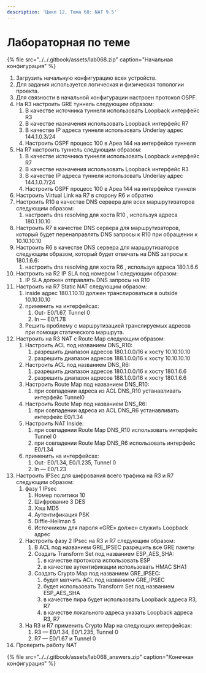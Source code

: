 ```yaml
---
description: 'Цикл 12, Тема 68: NAT 9.5'
---
```


# Лабораторная по теме

{% file src="../../.gitbook/assets/lab068.zip" caption="Начальная конфигурация" %}

1. Загрузить начальную конфигурацию всех устройств.
2. Для задания используется логическая и физическая топологии проекта.
3. Для связности в начальной конфигурации настроен протокол OSPF.
4. На R3 настроить GRE туннель следующим образом:
   1. В качестве источника туннеля использовать Loopback интерфейс R3
   2. В качестве назначения использовать Loopback интерфейс R7
   3. В качестве IP адреса туннеля использовать Underlay адрес 144.1.0.3/24
   4. Настроить OSPF процесс 100 в Ареа 144 на интерфейсе туннеля
5. На R7 настроить туннель следующим образом:
   1. В качестве источника туннеля использовать Loopback интерфейс R7
   2. В качестве назначения использовать Loopback интерфейс R3
   3. В качестве IP адреса туннеля использовать Underlay адрес 144.1.0.7/24
   4. Настроить OSPF процесс 100 в Ареа 144 на интерфейсе туннеля
6. Настроить Virtual Link на R7 в сторону R6 и обратно
7. Настроить R10 в качестве DNS сервера для всех маршрутизаторов следующим образом:
   1. настроить dns resolving для хоста R10 , используя адреса 180.1.10.10
8. Настроить R7 в качестве DNS сервера для маршрутизаторов, который будет перенаправлять DNS запросы к R10 при обращении к 10.10.10.10
9. Настроить R6 в качестве DNS сервера для маршрутизаторов следующим образом, который будет отвечать на DNS запросы к 180.1.6.6:
   1. настроить dns resolving для хоста R6 , используя адреса 180.1.6.6
10. Настроить на R2 IP SLA под номером 1 следующим образом:
    1. IP SLA должен отправлять DNS запросы на R10
11. Настроить на R7 Static NAT следующим образом:
    1. inside адрес 180.1.10.10 должен транслироваться в outside 10.10.10.10
    2. применить на интерфейсах:
       1. Out- E0/1.67, Tunnel 0
       2. In — E0/1.78
    3. Решить проблему с маршрутизацией транслируемых адресов при помощи статического маршрута.
12. Настроить на R3 NAT c Route Map следующим образом:
    1. Настроить ACL под названием DNS\_R10:
       1. разрешить диапазон адресов 180.1.0.0/16 к хосту 10.10.10.10
       2. разрешить диапазон адресов 188.1.0.0/16 к хосту 10.10.10.10
    2. Настроить ACL под названием DNS\_R6:
       1. разрешить диапазон адресов 180.1.0.0/16 к хосту 180.1.6.6
       2. разрешить диапазон адресов 188.1.0.0/16 к хосту 180.1.6.6
    3. Настроить Route Map под названием DNS\_R10:
       1. при совпадении адреса из ACL DNS\_R10 устанавливать интерфейс Tunnel0
    4. Настроить Route Map под названием DNS\_R6:
       1. при совпадении адреса из ACL DNS\_R6 устанавливать интерфейс E0/1.34
    5. Настроить NAT Inside:
       1. при совпадении Route Map DNS\_R10 использовать интерфейс Tunnel 0
       2. при совпадении Route Map DNS\_R6 использовать интерфейс E0/1.34
    6. применить на интерфейсах:
       1. Out- E0/1.34, E0/1.235, Tunnel 0
       2. In — E0/1.23
13. Настроить IPSec для шифрования всего трафика на R3 и R7 следующим образом:
    1. фазу 1 IPsec
       1. Номер политики 10
       2. Шифрование 3 DES
       3. Хэш MD5
       4. Аутентификация PSK
       5. Diffie-Hellman 5
       6. Источником для пароля «GRE» должен служить Loopback адрес
    2. Настроить фазу 2 IPsec на R3 и R7 следующим образом:
       1. В ACL под названием GRE\_IPSEC разрешить все GRE пакеты
       2. Создать Transform Set под названием ESP\_AES\_SHA:
          1. в качестве протокола использовать ESP
          2. в качестве аутентификации использовать HMAC SHA1
       3. Создать Crypto Map под названием GRE\_IPSEC:
          1. будет матчить ACL под названием GRE\_IPSEC
          2. будет использовать Transform Set под названием ESP\_AES\_SHA
          3. в качестве пира будет использовать Loopback адреса R3, R7
          4. в качестве локального адреса указать Loopback адреса R3, R7
    3. На R3 и R7 применить Crypto Map на следующих интерфейсах:
       1. R3 — E0/1.34, E0/1.235, Tunnel 0
       2. R7 — E0/1.67 и Tunnel 0
14. Проверить работу NAT

{% file src="../../.gitbook/assets/lab068\_answers.zip" caption="Конечная конфигурация" %}


